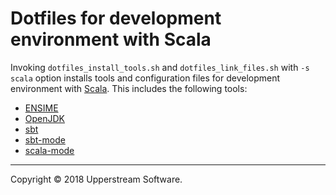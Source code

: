 # Dotfiles for development environment with Scala

Invoking `dotfiles_install_tools.sh` and `dotfiles_link_files.sh` with
`-s scala` option installs tools and configuration files for development
environment with [Scala](https://www.scala-lang.org/).  This includes
the following tools:

* [ENSIME](http://ensime.github.io/)
* [OpenJDK](https://www.scala-lang.org/)
* [sbt](https://www.scala-sbt.org/)
* [sbt-mode](http://ensime.github.io/editors/emacs/sbt-mode/)
* [scala-mode](http://ensime.github.io/editors/emacs/scala-mode/)

- - -

Copyright &copy; 2018 Upperstream Software.

